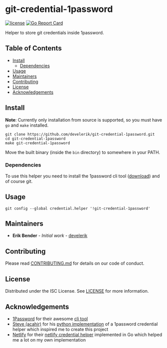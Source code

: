 # git-credential-1password

[![license](https://img.shields.io/github/license/develerik/git-credential-1password.svg?style=flat-square)](LICENSE)
[![Go Report Card](https://goreportcard.com/badge/github.com/develerik/git-credential-1password?style=flat-square)](https://goreportcard.com/badge/github.com/develerik/git-credential-1password)

Helper to store git credentials inside 1password.

## Table of Contents

- [Install](#install)
  - [Dependencies](#dependencies)
- [Usage](#usage)
- [Maintainers](#maintainers)
- [Contributing](#contributing)
- [License](#license)
- [Acknowledgements](#acknowledgements)

## Install

**Note**: Currently only installation from source is supported, so you must have `go` and `make` installed.

```shell script
git clone https://github.com/develerik/git-credential-1password.git
cd git-credential-1password
make git-credential-1password
```

Move the built binary (inside the `bin` directory) to somewhere in your PATH.

### Dependencies

To use this helper you need to install the 1password cli tool ([download](https://1password.com/downloads/command-line))
and of course git.

## Usage

```shell script
git config --global credential.helper '!git-credential-1password'
```

## Maintainers

- **Erik Bender** - *Initial work* - [develerik](https://github.com/develerik)

## Contributing

Please read [CONTRIBUTING.md](CONTRIBUTING.md) for details on our code of conduct.

## License

Distributed under the ISC License. See [LICENSE](LICENSE) for more information.

## Acknowledgements

- [1Password](https://1password.com) for their awesome [cli tool](https://1password.com/downloads/command-line)
- [Steve (acahir)](https://github.com/acahir) for his [python implementation](https://github.com/acahir/git-credential-1password)
of a 1password credential helper which inspired me to create this project
- [Netlify](https://www.netlify.com) for their [netlify credential helper](https://github.com/netlify/netlify-credential-helper)
implemented in Go which helped me a lot on my own implementation
